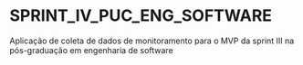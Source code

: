# SPRINT_IV_PUC_ENG_SOFTWARE
Aplicação de coleta de dados de monitoramento para o MVP da sprint III na pós-graduação em engenharia de software 
